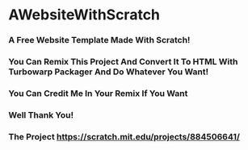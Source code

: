 # AWebsiteWithScratch
### A Free Website Template Made With Scratch!
### You Can Remix This Project And Convert It To HTML With Turbowarp Packager And Do Whatever You Want!
### You Can Credit Me In Your Remix If You Want
### Well Thank You!
### The Project https://scratch.mit.edu/projects/884506641/
